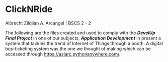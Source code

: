 # ClickNRide
Albrecht Zildjian A. Arcangel | BSCS 2 - 2

The following are the files created and used to comply with the ***DevelUp Final Project*** in one of our subjects, ***Application Development*** in present a system that tackles the trend of Internet of Things through a booth. A digital bus-ticketing system was the one we thought of making which can be accessed through https://aziarc.pythonanywhere.com/.

